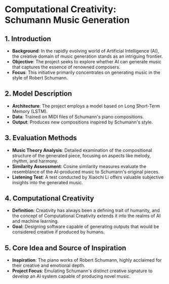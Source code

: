 # Computational Creativity: Schumann Music Generation

## 1. Introduction
- **Background**: In the rapidly evolving world of Artificial Intelligence (AI), the creative domain of music generation stands as an intriguing frontier.
- **Objective**: The project seeks to explore whether AI can generate music that captures the essence of renowned composers.
- **Focus**: This initiative primarily concentrates on generating music in the style of Robert Schumann.

## 2. Model Description
- **Architecture**: The project employs a model based on Long Short-Term Memory (LSTM).
- **Data**: Trained on MIDI files of Schumann's piano compositions.
- **Output**: Produces new compositions inspired by Schumann's style.

## 3. Evaluation Methods
- **Music Theory Analysis**: Detailed examination of the compositional structure of the generated piece, focusing on aspects like melody, rhythm, and harmony.
- **Similarity Assessment**: Cosine similarity measures evaluate the resemblance of the AI-produced music to Schumann's original pieces.
- **Listening Test**: A test conducted by Xiaochi Li offers valuable subjective insights into the generated music.

## 4. Computational Creativity
- **Definition**: Creativity has always been a defining trait of humanity, and the concept of Computational Creativity extends it into the realms of AI and machine learning.
- **Goal**: Designing software capable of generating outputs that would be considered creative if produced by humans.

## 5. Core Idea and Source of Inspiration
- **Inspiration**: The piano works of Robert Schumann, highly acclaimed for their creative and emotional depth.
- **Project Focus**: Emulating Schumann's distinct creative signature to develop an AI system capable of producing novel music.
